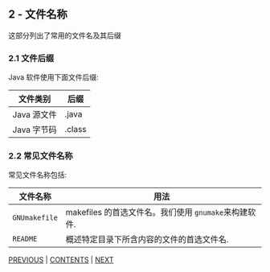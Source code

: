 ## 2 - 文件名称

这部分列出了常用的文件名及其后缀

### 2.1 文件后缀

Java 软件使用下面文件后缀:

文件类别    | 后缀
-----------|--------
Java 源文件 | .java
Java 字节码 | .class

### 2.2 常见文件名称

常见文件名称包括:

文件名称     | 用法
--------------|-----
`GNUmakefile` | makefiles 的首选文件名。我们使用 `gnumake`来构建软件.
`README`      | 概述特定目录下所含内容的文件的首选文件名.



[PREVIOUS](page01.md) | [CONTENTS](SUMMARY.md) |  [NEXT](page03.md)
